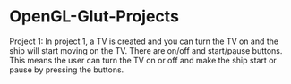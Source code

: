 # OpenGL-Glut-Projects

Project 1: In project 1, a TV is created and you can turn the TV on and the ship will start moving on the TV. There are on/off and start/pause buttons. This means the user can turn the TV on or off and make the ship start or pause by pressing the buttons.

